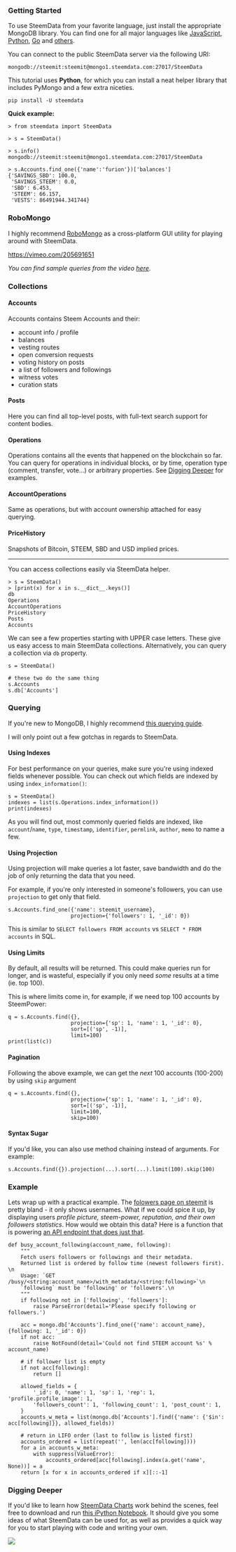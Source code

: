 ### Getting Started
To use SteemData from your favorite language, just install the appropriate MongoDB library. You can find one for all major languages like [JavaScript](https://www.npmjs.com/package/mongodb), [Python](http://api.mongodb.com/python/current/installation.html), [Go](http://labix.org/mgo) and [others](https://docs.mongodb.com/manual/applications/drivers/).

You can connect to the public SteemData server via the following URI:
```
mongodb://steemit:steemit@mongo1.steemdata.com:27017/SteemData
```

This tutorial uses **Python**, for which you can install a neat helper library that includes PyMongo and a few extra niceties.

```
pip install -U steemdata
```

**Quick example:**
```
> from steemdata import SteemData

> s = SteemData()

> s.info()
mongodb://steemit:steemit@mongo1.steemdata.com:27017/SteemData

> s.Accounts.find_one({'name':'furion'})['balances']
{'SAVINGS_SBD': 100.0,
 'SAVINGS_STEEM': 0.0,
 'SBD': 6.453,
 'STEEM': 66.157,
 'VESTS': 86491944.341744}
```

### RoboMongo
I highly recommend [RoboMongo](https://robomongo.org/) as a cross-platform GUI utility for playing around with SteemData.

https://vimeo.com/205691651

*You can find sample queries from the video [here](https://gist.github.com/Netherdrake/a844ebf771c96929bee8ddb446d1cfa6)*.


### Collections

#### Accounts
Accounts contains Steem Accounts and their:
- account info / profile
- balances
- vesting routes
- open conversion requests
- voting history on posts
- a list of followers and followings
- witness votes
- curation stats

#### Posts
Here you can find all top-level posts, with full-text search support for content bodies.

#### Operations
Operations contains all the events that happened on the blockchain so far.
You can query for operations in individual blocks, or by time, operation type (comment, transfer, vote...) or arbitrary properties. See [Digging Deeper]() for examples.

#### AccountOperations
Same as operations, but with account ownership attached for easy querying.

#### PriceHistory
Snapshots of Bitcoin, STEEM, SBD and USD implied prices.

---

You can access collections easily via SteemData helper.
```
> s = SteemData()
> [print(x) for x in s.__dict__.keys()]
db
Operations
AccountOperations
PriceHistory
Posts
Accounts
```

We can see a few properties starting with UPPER case letters. These give us easy access to main SteemData collections. Alternatively, you can query a collection via `db` property.

```
s = SteemData()

# these two do the same thing
s.Accounts
s.db['Accounts']
```

### Querying
If you're new to MongoDB, I highly recommend [this querying guide](https://docs.mongodb.com/manual/tutorial/query-documents/).

I will only point out a few gotchas in regards to SteemData.

#### Using Indexes
For best performance on your queries, make sure you're using indexed fields whenever possible. You can check out which fields are indexed by using `index_information()`:
```
s = SteemData()
indexes = list(s.Operations.index_information())
print(indexes)
```

As you will find out, most commonly queried fields are indexed, like `account`/`name`, `type`, `timestamp`, `identifier`, `permlink`, `author`, `memo` to name a few.


#### Using Projection
Using projection will make queries a lot faster, save bandwidth and do the job of only returning the data that you need.

For example, if you're only interested in someone's followers, you can use `projection` to get only that field.

```
s.Accounts.find_one({'name': steemit_username},
                    projection={'followers': 1, '_id': 0})
```

This is similar to `SELECT followers FROM accounts` vs `SELECT * FROM accounts` in SQL.

#### Using Limits
By default, all results will be returned. This could make queries run for longer, and is wasteful, especially if you only need *some* results at a time (ie. top 100).

This is where limits come in, for example, if we need top 100 accounts by SteemPower:
```
q = s.Accounts.find({},
                    projection={'sp': 1, 'name': 1, '_id': 0},
                    sort=[('sp', -1)],
                    limit=100)
print(list(c))
```


#### Pagination
Following the above example, we can get the *next* 100 accounts (100-200) by using `skip` argument

```
q = s.Accounts.find({},
                    projection={'sp': 1, 'name': 1, '_id': 0},
                    sort=[('sp', -1)],
                    limit=100,
                    skip=100)
```

#### Syntax Sugar
If you'd like, you can also use method chaining instead of arguments. For example:
```
s.Accounts.find({}).projection(...).sort(...).limit(100).skip(100)
```


### Example
Lets wrap up with a practical example. The [folowers page on steemit](https://steemit.com/@furion/followers) is pretty bland - it only shows usernames. What if we could spice it up, by displaying users *profile picture, steem-power, reputation, and their own followers statistics*. How would we obtain this data? Here is a function that is powering [an API endpoint that does just that](https://api0.steemdata.com/busy.org/furion/with_metadata/followers).

```
def busy_account_following(account_name, following):
    """
    Fetch users followers or followings and their metadata.
    Returned list is ordered by follow time (newest followers first). \n
    Usage: `GET /busy/<string:account_name>/with_metadata/<string:following>`\n
    `following` must be 'following' or 'followers'.\n
    """
    if following not in ['following', 'followers']:
        raise ParseError(detail='Please specify following or followers.')

    acc = mongo.db['Accounts'].find_one({'name': account_name}, {following: 1, '_id': 0})
    if not acc:
        raise NotFound(detail='Could not find STEEM account %s' % account_name)

    # if follower list is empty
    if not acc[following]:
        return []

    allowed_fields = {
        '_id': 0, 'name': 1, 'sp': 1, 'rep': 1, 'profile.profile_image': 1,
        'followers_count': 1, 'following_count': 1, 'post_count': 1,
    }
    accounts_w_meta = list(mongo.db['Accounts'].find({'name': {'$in': acc[following]}}, allowed_fields))

    # return in LIFO order (last to follow is listed first)
    accounts_ordered = list(repeat('', len(acc[following])))
    for a in accounts_w_meta:
        with suppress(ValueError):
            accounts_ordered[acc[following].index(a.get('name', None))] = a
    return [x for x in accounts_ordered if x][::-1]
```



### Digging Deeper
If you'd like to learn how [SteemData Charts](https://steemdata.com/charts) work behind the scenes, feel free to download and run [this iPython Notebook](https://github.com/SteemData/steemdata-charts/blob/master/Charts.ipynb).
It should give you some ideas of what SteemData can be used for, as well as provides a quick way for you to start playing with code and writing your own.

![](https://i.imgur.com/qw65eQD.png)
